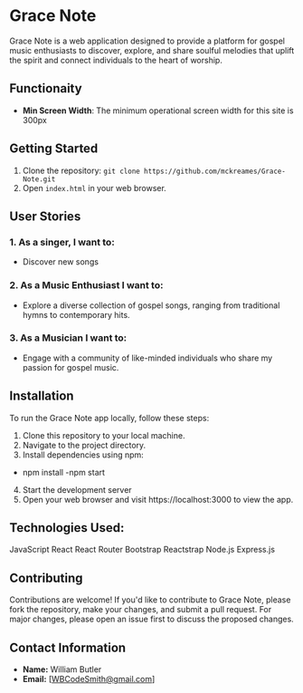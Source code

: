 # Grace Note

Grace Note is a web application designed to provide a platform for gospel music enthusiasts to discover, explore, and share soulful melodies that uplift the spirit and connect individuals to the heart of worship.

## Functionaity

- **Min Screen Width**: The minimum operational screen width for this site is 300px

## Getting Started

1. Clone the repository: `git clone https://github.com/mckreames/Grace-Note.git`
2. Open `index.html` in your web browser.

## User Stories

### 1. As a singer, I want to:

- Discover new songs

### 2. As a Music Enthusiast I want to:

- Explore a diverse collection of gospel songs, ranging from traditional hymns to contemporary hits.

### 3. As a Musician I want to:

- Engage with a community of like-minded individuals who share my passion for gospel music.

## Installation

To run the Grace Note app locally, follow these steps:

1. Clone this repository to your local machine.
2. Navigate to the project directory.
3. Install dependencies using npm:

- npm install
  -npm start

4. Start the development server
5. Open your web browser and visit https://localhost:3000 to view the app.

## Technologies Used:

JavaScript
React
React Router
Bootstrap
Reactstrap
Node.js
Express.js

## Contributing

Contributions are welcome! If you'd like to contribute to Grace Note, please fork the repository, make your changes, and submit a pull request. For major changes, please open an issue first to discuss the proposed changes.

## Contact Information

- **Name:** William Butler
- **Email:** [WBCodeSmith@gmail.com]
